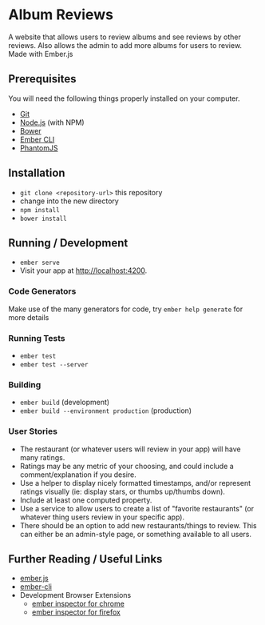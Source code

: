 # Album Reviews

A website that allows users to review albums and see reviews by other reviews. Also allows the admin to add more albums for users to review. Made with Ember.js

## Prerequisites

You will need the following things properly installed on your computer.

* [Git](http://git-scm.com/)
* [Node.js](http://nodejs.org/) (with NPM)
* [Bower](http://bower.io/)
* [Ember CLI](http://ember-cli.com/)
* [PhantomJS](http://phantomjs.org/)

## Installation

* `git clone <repository-url>` this repository
* change into the new directory
* `npm install`
* `bower install`

## Running / Development

* `ember serve`
* Visit your app at [http://localhost:4200](http://localhost:4200).

### Code Generators

Make use of the many generators for code, try `ember help generate` for more details

### Running Tests

* `ember test`
* `ember test --server`

### Building

* `ember build` (development)
* `ember build --environment production` (production)

### User Stories

* The restaurant (or whatever users will review in your app) will have many ratings.
* Ratings may be any metric of your choosing, and could include a comment/explanation if you desire.
* Use a helper to display nicely formatted timestamps, and/or represent ratings visually (ie: display stars, or thumbs up/thumbs down).
* Include at least one computed property.
* Use a service to allow users to create a list of "favorite restaurants" (or whatever thing users review in your specific app).
* There should be an option to add new restaurants/things to review. This can either be an admin-style page, or something available to all users.

## Further Reading / Useful Links

* [ember.js](http://emberjs.com/)
* [ember-cli](http://ember-cli.com/)
* Development Browser Extensions
  * [ember inspector for chrome](https://chrome.google.com/webstore/detail/ember-inspector/bmdblncegkenkacieihfhpjfppoconhi)
  * [ember inspector for firefox](https://addons.mozilla.org/en-US/firefox/addon/ember-inspector/)
